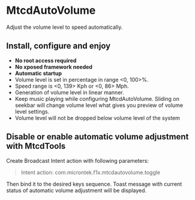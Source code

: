 # MtcdAutoVolume
Adjust the volume level to speed automatically.

## Install, configure and enjoy

* **No root access required**
* **No xposed framework needed**
* **Automatic startup**
* Volume level is set in percentage in range <0, 100>%.
* Speed range is <0, 139> Kph or <0, 86> Mph.
* Generation of volume level in linear manner.
* Keep music playing while configuring MtcdAutoVolume. Sliding on seekbar will change volume level what gives you preview of volume level settings.
* Volume level will not be dropped below volume level of the system

## Disable or enable automatic volume adjustment with MtcdTools

Create Broadcast Intent action with following parameters:

> Intent action: com.microntek.f1x.mtcdautovolume.toggle

Then bind it to the desired keys sequence. Toast message with current status of automatic volume adjustment will be displayed.